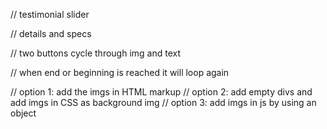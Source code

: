 // testimonial slider

// details and specs

// two buttons cycle through img and text

// when end or beginning is reached it will loop again

// option 1: add the imgs in HTML markup
// option 2: add empty divs and add imgs in CSS as background img
// option 3: add imgs in js by using an object